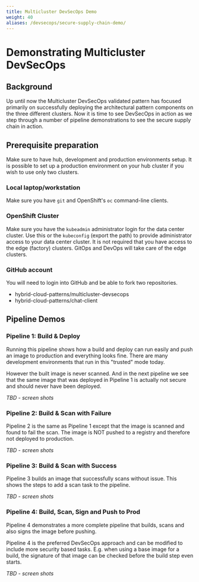 ```yaml
---
title: Multicluster DevSecOps Demo
weight: 40
aliases: /devsecops/secure-supply-chain-demo/
---
```


# Demonstrating Multicluster DevSecOps

## Background

Up until now the Multicluster DevSecOps validated pattern has focused primarily on successfully deploying the architectural pattern components on the three different clusters. Now it is time to see DevSecOps in action as we step through a number of pipeline demonstrations to see the secure supply chain in action.

## Prerequisite preparation

Make sure to have hub, development and production environments setup. It is possible to set up a production environment on your hub cluster if you wish to use only two clusters.

### Local laptop/workstation

Make sure you have `git` and OpenShift's `oc` command-line clients.

### OpenShift Cluster

Make sure you have the `kubeadmin` administrator login for the data center cluster. Use this or the `kubeconfig` (export the path) to provide administrator access to your data center cluster. It is not required that you have access to the edge (factory) clusters. GitOps and DevOps will take care of the edge clusters.

### GitHub account

You will need to login into GitHub and be able to fork two repositories.

* hybrid-cloud-patterns/multicluster-devsecops
* hybrid-cloud-patterns/chat-client

## Pipeline Demos

### Pipeline 1: Build & Deploy

Running this pipeline shows how a build and deploy can run easily and push an image to production and everything looks fine. There are many development environments that run in this "trusted" mode today.

However the built image is never scanned. And in the next pipeline we see that the same image that was deployed in Pipeline 1 is actually not secure and should never have been deployed.

*TBD - screen shots*

### Pipeline 2: Build & Scan with Failure

Pipeline 2 is the same as Pipeline 1 except that the image is scanned and found to fail the scan. The image is NOT pushed to a registry and therefore not deployed to production.

*TBD - screen shots*

### Pipeline 3: Build & Scan with Success

Pipeline 3 builds an image that successfully scans without issue. This shows the steps to add a scan task to the pipeline.

*TBD - screen shots*

### Pipeline 4: Build, Scan, Sign and Push to Prod

Pipeline 4 demonstrates a more complete pipeline that builds, scans and also signs the image before pushing.

Pipeline 4 is the preferred DevSecOps approach and can be modified to include more security based tasks. E.g. when using a base image for a build, the signature of that image can be checked before the build step even starts.

*TBD - screen shots*
